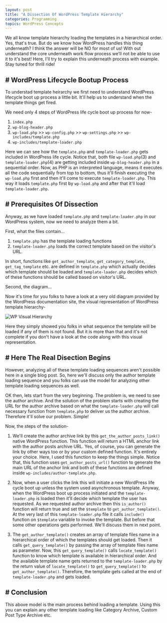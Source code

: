 ```yaml
---
layout: post
title: "A Dissection Of WordPress Template Hierarchy"
categories: Programming
topics: WordPress Concepts
---
```


We all know template hierarchy loading the templates in a hierarchical order. Yes, that's true. But do we know how WordPress handles this thing underneath? I think the answer will be NO for most of us! With out understand the core underneath work flow process we'll not be able to use it to it's best! Here, I'll try to explain this underneath process with example. Stay tuned for thrill ride!

## \# WordPress Lifecycle Bootup Process

To understad template heirarchy we first need to understand WordPress lifecycle boot up process a little bit. It'll help us to understand when the template things get fired. 

We need only 4 steps of WordPress life cycle boot up process for now-

1. `index.php`
2. `wp-blog-header.php`
3. `wp-load.php` >> `wp-config.php` >> `wp-settings.php` >> `wp-includes/template.php` 
4. `wp-includes/template-loader.php`

Here we can see how the `template.php` and `template-loader.php` gets included in WordPress life cycle. Notice that, both file `wp-load.php`(3) and `template-loader.php`(4) are getting included inside `wp-blog-header.php` in a sequential order. Now, as PHP is an interpreted language, means it executes all the code sequentially from top to bottom, thus it'll finish executing the `wp-load.php` first and then it'll come to execute `template-loader.php`. This way it loads `template.php` first by `wp-load.php` and after that it'll load `template-loader.php`.

## \# Prerequisites Of Dissection

Anyway, as we have loaded `template.php` and `template-loader.php` in our WordPress system, now we need to analyze them a bit. 

First, what the files contain...

1. `template.php` has the template loading functions
2. `template-loader.php` loads the correct template based on the visitor's URL.

In short, functions like `get_author_template`, `get_category_template`, `get_tag_template` etc. are defined in `template.php` which actually decides which template should be loaded and `template-loader.php` decides which of these functions should be called based on visitor's URL.

Second, the diagram...

Now it's time for you folks to have a look at a very old diagram provided by the WordPress documentation site, the visual representation of WordPress template hierarchy-

![WP Visual Hierarchy](https://developer.wordpress.org/files/2014/10/Screenshot-2019-01-23-00.20.04.png)

Here they simply showed you folks in what sequence the template will be loaded if any of them is not found. But it is more than that and it's not complete if you don't have a look at the code along with this visual representation. 

## \# Here The Real Disection Begins

However, analyzing all of these template loading sequences aren't possible here in a single blog post. So, here we'll discuss only the author template loading sequence and you folks can use the model for analyzing other template loading sequences as well.

OK then, lets start from the very beginning. The problem is, we need to see the author archive. And the solution of the problem starts with creating the URL for the author archive based on what the `template-loader.php` will call necessary function from `template.php` to deliver us the author archive. Therefore it'll solve our problem. Simple!

Now, the steps of the solution-

1. We'll create the author archive link by this `get_the_author_posts_link()` native WordPress function. This function will return a HTML anchor link with the author posts archive URL. Yes, of course, you can generate the link by other ways too or by your custom defined function. It's entirely your choice. Here, I used this function to keep the things simple. Notice that, this function uses `get_author_posts_url()` function to generate the main URL of the anchor link and both of these functions are defined inside `wp-includes/author-template.php`. 

2. Now, when a user clicks the link this will initiate a new WordPress life cycle boot up unless the system used asynchronous template. Anyway, when the WordPress boot up process initiated and the `template-loader.php` is loaded then it'll decide which template the user has requested. As we requested author archive then this `is_author()` function will return true and set the `$template` to `get_author_template()`. At the very last of this `template-loader.php` file it calls `include()` function on `$template` variable to invoke the template. But before that some other operations gets performed. We'll discuss them in next point.

3. The `get_author_template()` creates an array of template files name in a hierarchical order of which the templates should get loaded. Then it calls `get_query_template()` by passing the array of template files name as parameter. Now, this `get_query_template()` calls `locate_template()` function to know which template is available in hierarchical order. And the available template name gets returned to the `template-loader.php` by the return value of `locate_template()` to `get_query_template()` to `get_author_template()`. Therefore, the template gets called at the end of `template-loader.php` and gets loaded.


## \# Conclusion

This above model is the main process behind loading a template. Using this you can explain any other template loading like Category Archive, Custom Post Type Archive etc.
